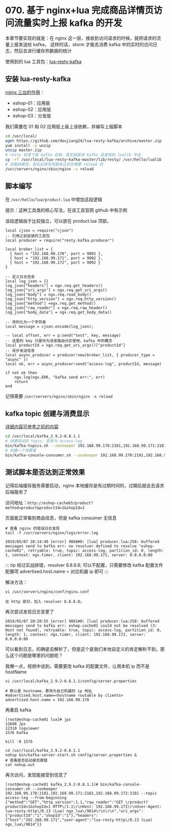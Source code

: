 # 070. 基于 nginx+lua 完成商品详情页访问流量实时上报 kafka 的开发

本章节要实现的就是：在 nginx 这一层，接收到访问请求的时候，就把请求的流量上报发送给 kafka，
这样的话，storm 才能去消费 kafka 中的实时的访问日志，然后去进行缓存热数据的统计

使用到的 lua 工具包：[lua-resty-kafka](https://github.com/doujiang24/lua-resty-kafka)

## 安装 lua-resty-kafka

[nginx 三台的作用](./053.md)：

- eshop-01：应用层
- eshop-02：应用层
- eshop-03：分发层

我们需要在 01 和 02 应用层上装上该依赖，并编写上报脚本

```bash
cd /usr/local/
wget https://github.com/doujiang24/lua-resty-kafka/archive/master.zip
yum install -y unzip
unzip master.zip
# resty 目录下是 kafka 目录，其实就是讲 kafka 目录放到 lualib 中去
cp -rf /usr/local/lua-resty-kafka-master/lib/resty/ /usr/hello/lualib
# 加载依赖包，其实后续写完脚本之后也需要 reload 的
/usr/servers/nginx/sbin/nginx -s reload
```

## 脚本编写

在 `/usr/hello/lua/product.lua` 中增加这段逻辑

提示：这种工具类的核心写法，在该工具官网 github 中有示例

该段逻辑由于比较独立，可以放在 product.lua 顶部。

```
local cjson = require("cjson")
-- 引用之前安装的工具包
local producer = require("resty.kafka.producer")

local broker_list = {
  { host = "192.168.99.170", port = 9092 },  
  { host = "192.168.99.171", port = 9092 },  
  { host = "192.168.99.172", port = 9092 }
}

-- 定义日志信息
local log_json = {}
log_json["headers"] = ngx.req.get_headers()  
log_json["uri_args"] = ngx.req.get_uri_args()  
log_json["body"] = ngx.req.read_body()  
log_json["http_version"] = ngx.req.http_version()  
log_json["method"] =ngx.req.get_method()
log_json["raw_reader"] = ngx.req.raw_header()  
log_json["body_data"] = ngx.req.get_body_data()

-- 序列化为一个字符串
local message = cjson.encode(log_json);  

-- local offset, err = p:send("test", key, message)
-- 这里的 key 只是作为消息路由分区使用，kafka 中的概念
local productId = ngx.req.get_uri_args()["productId"]
-- 异步发送信息
local async_producer = producer:new(broker_list, { producer_type = "async" })   
local ok, err = async_producer:send("access-log", productId, message)  

if not ok then  
    ngx.log(ngx.ERR, "kafka send err:", err)  
    return  
end
```

记得需要 `/usr/servers/nginx/sbin/nginx -s reload`

## kafka topic 创建与消费显示

[详细内容可参考之前的内容](./049.md#kafka-集群)

```bash
cd /usr/local/kafka_2.9.2-0.8.1.1
# 创建测试的 topic，名称为 access-log
bin/kafka-topics.sh --zookeeper 192.168.99.170:2181,192.168.99.171:2181,192.168.99.172:2181 --topic access-log --replication-factor 1 --partitions 1 --create
# 创建一个消费者
bin/kafka-console-consumer.sh --zookeeper 192.168.99.170:2181,192.168.99.171:2181,192.168.99.172:2181 --topic access-log --from-beginning
```

## 测试脚本是否达到正常效果
记得后端缓存服务需要启动，nginx 本地缓存是有过期时间的，过期后就会去请求后端服务了

访问地址：`http://eshop-cache03/product?method=product&productId=1&shopId=1`

页面能正常看到商品信息，但是 kafka consumer 无信息

```
# 查看 nginx 的错误日志发现
tail -f /usr/servers/nginx/logs/error.log

2019/05/07 20:14:49 [error] 9888#0: [lua] producer.lua:258: buffered messages send to kafka err: no resolver defined to resolve "eshop-cache01", retryable: true, topic: access-log, partition_id: 0, length: 1, context: ngx.timer, client: 192.168.99.172, server: 0.0.0.0:80

```

::: tip
经过实战排错，resolver 8.8.8.8; 可以不配置，只需要修改 kafka 配置文件配置项 advertised.host.name = 对应机器 ip 即可
:::

解决方法：

```
vi /usr/servers/nginx/conf/nginx.conf

在 http 部分，加入 resolver 8.8.8.8;
```

再次尝试发现日志变更了

```
2019/05/07 20:20:55 [error] 9891#0: [lua] producer.lua:258: buffered messages send to kafka err: eshop-cache01 could not be resolved (3: Host not found), retryable: true, topic: access-log, partition_id: 0, length: 1, context: ngx.timer, client: 192.168.99.172, server: 0.0.0.0:80
```

可以看到日志，的确是去解析了，但是这个是我们本地自定义的肯定解析不到，那么这个问题是哪里的问题呢？

我懒一点，视频中说到，需要更改 kafka 的配置文件，让用本机 ip 而不是  hostName

```
vi /usr/local/kafka_2.9.2-0.8.1.1/config/server.properties

# 默认是 hostname，更改为自己机器的 ip 地址
#advertised.host.name=<hostname routable by clients>
advertised.host.name = 192.168.99.170
```

再重启 kafka

```
[root@eshop-cache01 lua]# jps
12698 Jps
12310 logviewer
1576 Kafka

kill -9 1576

cd /usr/local/kafka_2.9.2-0.8.1.1
nohup bin/kafka-server-start.sh config/server.properties &
# 查看是否启动是否报错
cat nohup.out
```

再次访问，发现能接受到信息了

```
[root@eshop-cache01 kafka_2.9.2-0.8.1.1]# bin/kafka-console-consumer.sh --zookeeper 192.168.99.170:2181,192.168.99.171:2181,192.168.99.172:2181 --topic access-log --from-beginning
{"method":"GET","http_version":1.1,"raw_reader":"GET \/product?productId=1&shopId=1 HTTP\/1.1\r\nHost: 192.168.99.171\r\nUser-Agent: lua-resty-http\/0.13 (Lua) ngx_lua\/9014\r\n\r\n","uri_args":{"productId":"1","shopId":"1"},"headers":{"host":"192.168.99.171","user-agent":"lua-resty-http\/0.13 (Lua) ngx_lua\/9014"}}
```


<iframe  height="500px" width="100%" frameborder=0 allowfullscreen="true" :src="$withBase('/ads.html')"></iframe>